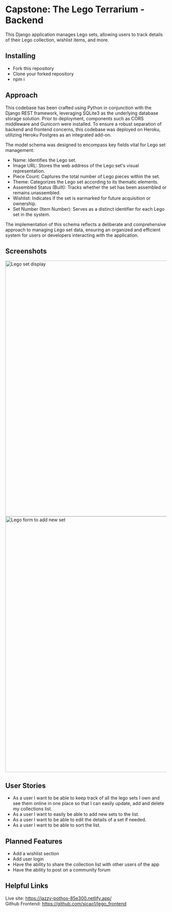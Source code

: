 # Capstone: The Lego Terrarium - Backend  #
This Django application manages Lego sets, allowing users to track details of their Lego collection, wishlist items, and more.

## Installing ##
* Fork this repository
* Clone your forked repository
* npm i

## Approach ##
This codebase has been crafted using Python in conjunction with the Django REST framework, leveraging SQLite3 as the underlying database storage solution. Prior to deployment, components such as CORS middleware and Gunicorn were installed. To ensure a robust separation of backend and frontend concerns, this codebase was deployed on Heroku, utilizing Heroku Postgres as an integrated add-on.

The model schema was designed to encompass key fields vital for Lego set management:

* Name: Identifies the Lego set.
* Image URL: Stores the web address of the Lego set's visual representation.
* Piece Count: Captures the total number of Lego pieces within the set.
* Theme: Categorizes the Lego set according to its thematic elements.
* Assembled Status (Built): Tracks whether the set has been assembled or remains unassembled.
* Wishlist: Indicates if the set is earmarked for future acquisition or ownership.
* Set Number (Item Number): Serves as a distinct identifier for each Lego set in the system.

The implementation of this schema reflects a deliberate and comprehensive approach to managing Lego set data, ensuring an organized and efficient system for users or developers interacting with the application.

## Screenshots ##
<img width="800" alt="Lego set display" src="https://i.imgur.com/uyXTyvP.png">
<img width="800" alt="Lego form to add new set" src="https://i.imgur.com/mk9vxV5.png">

## User Stories ##
* As a user I want to be able to keep track of all the lego sets I own and see them online in one place so that I can easily update, add and delete my collections list.
* As a user I want to easily be able to add new sets to the list.
* As a user I want to be able to edit the details of a set if needed.
* As a user I want to be able to sort the list.

## Planned Features ##
* Add a wishlist section
* Add user login
* Have the ability to share the collection list with other users of the app
* Have the ability to post on a community forum

## Helpful Links ##
Live site: https://jazzy-pothos-85e300.netlify.app/ <br />
Github Frontend: https://github.com/sicao1/lego_frontend
